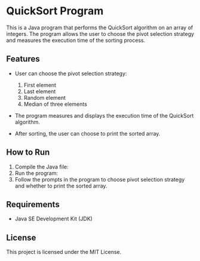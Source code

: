 # QuickSort Program

This is a Java program that performs the QuickSort algorithm on an array of integers. The program allows the user to choose the pivot selection strategy and measures the execution time of the sorting process.

## Features

- User can choose the pivot selection strategy:
  1. First element
  2. Last element
  3. Random element
  4. Median of three elements

- The program measures and displays the execution time of the QuickSort algorithm.

- After sorting, the user can choose to print the sorted array.

## How to Run

1. Compile the Java file:
2. Run the program:
3. Follow the prompts in the program to choose pivot selection strategy and whether to print the sorted array.

## Requirements

- Java SE Development Kit (JDK)

## License

This project is licensed under the MIT License.
